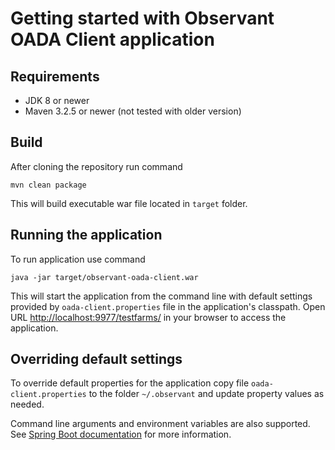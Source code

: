 # Getting started with Observant OADA Client application

## Requirements
* JDK 8 or newer
* Maven 3.2.5 or newer (not tested with older version)

## Build

After cloning the repository run command
```
mvn clean package
```
This will build executable war file located in ```target``` folder.

## Running the application

To run application use command
```
java -jar target/observant-oada-client.war
```

This will start the application from the command line with default settings provided by ```oada-client.properties```
file in the application's classpath. Open URL [http://localhost:9977/testfarms/](http://localhost:9977/testfarms/) 
in your browser to access the application.

## Overriding default settings
To override default properties for the application copy file ```oada-client.properties``` to the folder 
```~/.observant``` and update property values as needed.

Command line arguments and environment variables are also supported. See 
[Spring Boot documentation](http://docs.spring.io/spring-boot/docs/current/reference/htmlsingle/#boot-features-external-config)
for more information.
